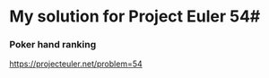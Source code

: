 My solution for Project Euler 54#
===================

### Poker hand ranking
https://projecteuler.net/problem=54